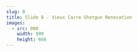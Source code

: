```yaml
---
slug: 8
title: Slide 8 - Vieux Carre Shotgun Renovation
images:
  - src: 008
    width: 999
    height: 666
---
```

